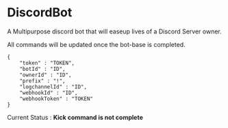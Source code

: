 # DiscordBot 
A Multipurpose discord bot that will easeup lives of a Discord Server owner. 

All commands will be updated once the bot-base is completed. 

```
{
    "token" : "TOKEN",
    "botId" : "ID",
    "ownerId" : "ID",
    "prefix" : "!",
    "logchannelId" : "ID",
    "webhookId" : "ID",
    "webhookToken" : "TOKEN"
}
```

Current Status : **Kick command is not complete**

